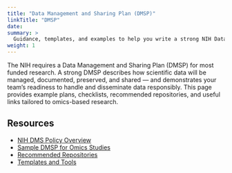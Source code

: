 ```yaml
---
title: "Data Management and Sharing Plan (DMSP)"
linkTitle: "DMSP"
date: 
summary: >
  Guidance, templates, and examples to help you write a strong NIH Data Management and Sharing Plan.
weight: 1
---
```


The NIH requires a Data Management and Sharing Plan (DMSP) for most funded research. A strong DMSP describes how scientific data will be managed, documented, preserved, and shared — and demonstrates your team’s readiness to handle and disseminate data responsibly. This page provides example plans, checklists, recommended repositories, and useful links tailored to omics-based research.

## Resources

- [NIH DMS Policy Overview](https://sharing.nih.gov/)
- [Sample DMSP for Omics Studies](#)
- [Recommended Repositories](#)
- [Templates and Tools](#)
